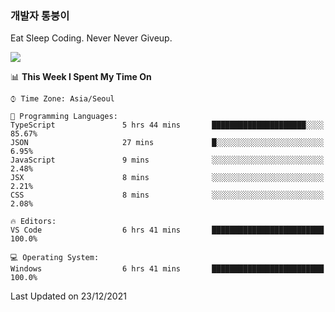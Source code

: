 ### 개발자 통붕이
Eat Sleep Coding.
Never Never Giveup.

<img src="https://github-readme-stats.vercel.app/api/top-langs/?username=tiaz0128&layout=compact" />

<br/>

<!--START_SECTION:waka-->
📊 **This Week I Spent My Time On** 

```text
⌚︎ Time Zone: Asia/Seoul

💬 Programming Languages: 
TypeScript               5 hrs 44 mins       █████████████████████░░░░   85.67% 
JSON                     27 mins             █░░░░░░░░░░░░░░░░░░░░░░░░   6.95% 
JavaScript               9 mins              ░░░░░░░░░░░░░░░░░░░░░░░░░   2.48% 
JSX                      8 mins              ░░░░░░░░░░░░░░░░░░░░░░░░░   2.21% 
CSS                      8 mins              ░░░░░░░░░░░░░░░░░░░░░░░░░   2.08%

🔥 Editors: 
VS Code                  6 hrs 41 mins       █████████████████████████   100.0%

💻 Operating System: 
Windows                  6 hrs 41 mins       █████████████████████████   100.0%

```


 Last Updated on 23/12/2021
<!--END_SECTION:waka-->
